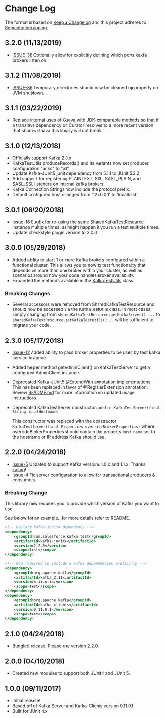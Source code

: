 # Change Log
The format is based on [Keep a Changelog](http://keepachangelog.com/)
and this project adheres to [Semantic Versioning](http://semver.org/).

## 3.2.0 (11/13/2019)
- [ISSUE-38](https://github.com/salesforce/kafka-junit/issues/38) Optionally allow for explicitly defining which ports kakfa brokers listen on.

## 3.1.2 (11/08/2019)
- [ISSUE-36](https://github.com/salesforce/kafka-junit/issues/36) Temporary directories should now be cleaned up properly on JVM shutdown.

## 3.1.1 (03/22/2019)
- Replace internal uses of Guava with JDK-comparable methods so that if a transitive dependency on Curator resolves to a more recent version that shades Guava this library will not break.

## 3.1.0 (12/13/2018)
- Officially support Kafka 2.0.x
- KafkaTestUtils.produceRecords() and its variants now set producer configuration "acks" to "all"
- Update Kafka-JUnit5 junit dependency from 5.1.1 to JUnit 5.3.2
- Add support for registering PLAINTEXT, SSL, SASL_PLAIN, and SASL_SSL listeners on internal kafka brokers.
- Kafka Connection Strings now include the protocol prefix.
- Default configured host changed from '127.0.0.1' to 'localhost'

## 3.0.1 (06/20/2018)
- [Issue-16](https://github.com/salesforce/kafka-junit/issues/16) Bugfix for re-using the same SharedKafkaTestResource instance multiple times, as might happen if you run a test multiple times.
- Update checkstyle plugin version to 3.0.0

## 3.0.0 (05/29/2018)
- Added ability to start 1 or more Kafka brokers configured within a functional cluster.  This allows you to now to test functionality that depends on more than one broker within your cluster, as well as scenarios around how your code handles broker availability.
- Expanded the methods available in the [KafkaTestUtils](kafka-junit-core/src/main/java/com/salesforce/kafka/test/KafkaTestUtils.java) class.

### Breaking Changes
- Several accessors were removed from SharedKafkaTestResource and should now be accessed
  via the KafkaTestUtils class.  In most cases simply changing from `sharedKafkaTestResource.getKafkaServer()....` to `sharedKafkaTestResource.getKafkaTestUtils()...` will be sufficient to migrate your code. 

## 2.3.0 (05/17/2018)
- [Issue-12](https://github.com/salesforce/kafka-junit/issues/12) Added ability to pass broker properties to be used by test kafka service instance.
- Added helper method getAdminClient() on KafkaTestServer to get a configured AdminClient instance.
- Deprecated Kafka-JUnit5 @ExtendWith annotation implementations.  This has been replaced in favor of @RegisterExtension annotation.  Review [README.md](kafka-junit5/README.md) for more information on updated usage instructions.
- Deprecated KafkaTestServer constructor: `public KafkaTestServer(final String localHostname)`
  
  This constructor was replaced with the constructor `KafkaTestServer(final Properties overrideBrokerProperties)` where overrideBrokerProperties should contain the property `host.name` set to the hostname or IP address Kafka should use. 

## 2.2.0 (04/24/2018)
- [Issue-5](https://github.com/salesforce/kafka-junit/issues/5) Updated to support Kafka versions 1.0.x and 1.1.x.  Thanks [kasuri](https://github.com/kasuri)!
- [Issue-4](https://github.com/salesforce/kafka-junit/issues/4) Fix server configuration to allow for transactional producers & consumers. 

### Breaking Change
This library now requires you to provide which version of Kafka you want to use.

See below for an example...for more details refer to README.

```xml
<!-- Declare kafka-junit4 dependency -->
<dependency>
    <groupId>com.salesforce.kafka.test</groupId>
    <artifactId>kafka-junit4</artifactId>
    <version>2.2.0</version>
    <scope>test</scope>
</dependency>

<!-- Now required to include a kafka dependencies explicitly -->
<dependency>
    <groupId>org.apache.kafka</groupId>
    <artifactId>kafka_2.11</artifactId>
    <version>0.11.0.1</version>
    <scope>test</scope>
</dependency>
<dependency>
    <groupId>org.apache.kafka</groupId>
    <artifactId>kafka-clients</artifactId>
    <version>0.11.0.1</version>
    <scope>test</scope>
</dependency>
```

## 2.1.0 (04/24/2018)
 - Bungled release. Please use version 2.2.0.

## 2.0.0 (04/10/2018)
- Created new modules to support both JUnit4 and JUnit 5.

## 1.0.0 (09/11/2017)
- Initial release!
- Based off of Kafka Server and Kafka-Clients version 0.11.0.1
- Built for JUnit 4.x


